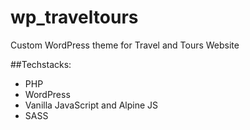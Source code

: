 # wp_traveltours
Custom WordPress theme for Travel and Tours Website

##Techstacks:
- PHP
- WordPress
- Vanilla JavaScript and Alpine JS
- SASS
